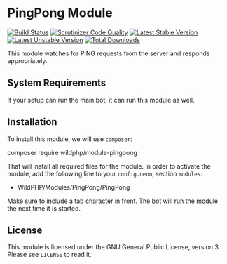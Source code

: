 # PingPong Module
[![Build Status](https://scrutinizer-ci.com/g/WildPHP/module-pingpong/badges/build.png?b=master)](https://scrutinizer-ci.com/g/WildPHP/module-pingpong/build-status/master)
[![Scrutinizer Code Quality](https://scrutinizer-ci.com/g/WildPHP/module-pingpong/badges/quality-score.png?b=master)](https://scrutinizer-ci.com/g/WildPHP/module-pingpong/?branch=master)
[![Latest Stable Version](https://poser.pugx.org/wildphp/module-pingpong/v/stable)](https://packagist.org/packages/wildphp/module-pingpong)
[![Latest Unstable Version](https://poser.pugx.org/wildphp/module-pingpong/v/unstable)](https://packagist.org/packages/wildphp/module-)
[![Total Downloads](https://poser.pugx.org/wildphp/module-pingpong/downloads)](https://packagist.org/packages/wildphp/module-pingpong)

This module watches for PING requests from the server and responds appropriately.

## System Requirements
If your setup can run the main bot, it can run this module as well.

## Installation
To install this module, we will use `composer`:

composer require wildphp/module-pingpong

That will install all required files for the module. In order to activate the module, add the following line to your `config.neon`, section `modules`:

  - WildPHP/Modules/PingPong/PingPong

Make sure to include a tab character in front. The bot will run the module the next time it is started.

## License
This module is licensed under the GNU General Public License, version 3. Please see `LICENSE` to read it.
